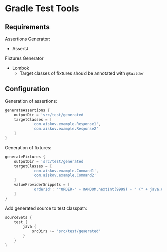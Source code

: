 Gradle Test Tools
=================

## Requirements

Assertions Generator:
* AssertJ

Fixtures Generator
* Lombok
  * Target classes of fixtures should be annotated with `@Builder` 

## Configuration

Generation of assertions:

```groovy
generateAssertions {
    outputDir = 'src/test/generated'
    targetClasses = [
            'com.aiskov.example.Response1',
            'com.aiskov.example.Response2'
    ]
}
```

Generation of fixtures:

```groovy
generateFixtures {
    outputDir = 'src/test/generated'
    targetClasses = [
            'com.aiskov.example.Command1',
            'com.aiskov.example.Command2'
    ]
    valueProviderSnippets = [
            'orderId': '"ORDER-" + RANDOM.nextInt(9999) + " (" + java.util.UUID.randomUUID().toString().substring(0, 8) + ")"'
    ]
}
```

Add generated source to test classpath:

```groovy
sourceSets {
    test {
        java {
            srcDirs += 'src/test/generated'
        }
    }
}
```
